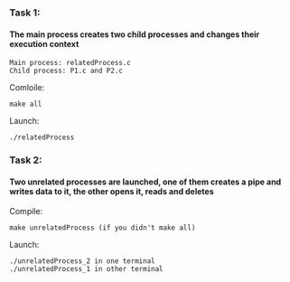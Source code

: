 ### Task 1:

#### The main process creates two child processes and changes their execution context

    Main process: relatedProcess.c
    Child process: P1.c and P2.c

Comloile: 

    make all

Launch: 

    ./relatedProcess

### Task 2:

#### Two unrelated processes are launched, one of them creates a pipe and writes data to it, the other opens it, reads and deletes

Compile: 

    make unrelatedProcess (if you didn't make all)

Launch:

    ./unrelatedProcess_2 in one terminal
    ./unrelatedProcess_1 in other terminal
